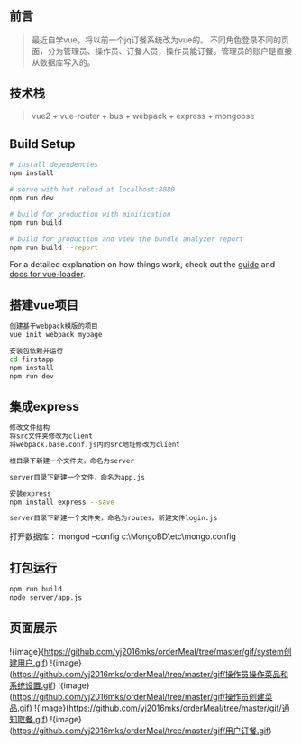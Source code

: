 ## 前言

>最近自学vue，将以前一个jq订餐系统改为vue的。
>不同角色登录不同的页面，分为管理员、操作员、订餐人员，操作员能订餐。管理员的账户是直接从数据库写入的。

## 技术栈
>vue2 + vue-router + bus + webpack + express + mongoose

## Build Setup

``` bash
# install dependencies
npm install

# serve with hot reload at localhost:8080
npm run dev

# build for production with minification
npm run build

# build for production and view the bundle analyzer report
npm run build --report
```

For a detailed explanation on how things work, check out the [guide](http://vuejs-templates.github.io/webpack/) and [docs for vue-loader](http://vuejs.github.io/vue-loader).

## 搭建vue项目

``` bash
创建基于webpack模版的项目
vue init webpack mypage

安装包依赖并运行
cd firstapp
npm install
npm run dev
```
## 集成express
``` bash
修改文件结构
将src文件夹修改为client
将webpack.base.conf.js内的src地址修改为client

根目录下新建一个文件夹，命名为server

server目录下新建一个文件，命名为app.js

安装express
npm install express --save

server目录下新建一个文件夹，命名为routes，新建文件login.js
```

打开数据库：
mongod –config c:\MongoBD\etc\mongo.config

## 打包运行
``` bash
npm run build
node server/app.js
```
## 页面展示
!{image}(https://github.com/yj2016mks/orderMeal/tree/master/gif/system创建用户.gif)
!{image}(https://github.com/yj2016mks/orderMeal/tree/master/gif/操作员操作菜品和系统设置.gif)
!{image}(https://github.com/yj2016mks/orderMeal/tree/master/gif/操作员创建菜品.gif)
!{image}(https://github.com/yj2016mks/orderMeal/tree/master/gif/通知取餐.gif)
!{image}(https://github.com/yj2016mks/orderMeal/tree/master/gif/用户订餐.gif)
